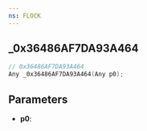 ```yaml
---
ns: FLOCK
---
```

## _0x36486AF7DA93A464

```c
// 0x36486AF7DA93A464
Any _0x36486AF7DA93A464(Any p0);
```

## Parameters
* **p0**:
